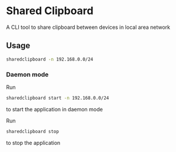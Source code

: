 # Shared Clipboard
A CLI tool to share clipboard between devices in local area network

## Usage
```sh
sharedclipboard -n 192.168.0.0/24
```

### Daemon mode
Run
```sh
sharedclipboard start -n 192.168.0.0/24
```
to start the application in daemon mode

Run
```sh
sharedclipboard stop
```
to stop the application
